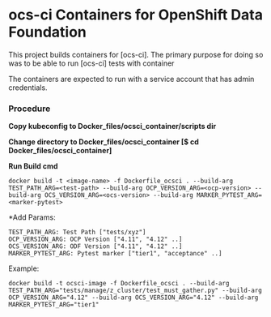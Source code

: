 # ocs-ci Containers for OpenShift Data Foundation

This project builds containers for [ocs-ci].
The primary purpose for doing so was to be able to run [ocs-ci] tests with container

The containers are expected to run with a service account that has admin credentials.

### Procedure

**Copy kubeconfig to Docker_files/ocsci_container/scripts dir**

**Change directory to Docker_files/ocsci_container [$ cd Docker_files/ocsci_container]**

**Run Build cmd**
```commandline
docker build -t <image-name> -f Dockerfile_ocsci . --build-arg TEST_PATH_ARG=<test-path> --build-arg OCP_VERSION_ARG=<ocp-version> --build-arg OCS_VERSION_ARG=<ocs-version> --build-arg MARKER_PYTEST_ARG=<marker-pytest>

```
*Add Params:
```
TEST_PATH_ARG: Test Path ["tests/xyz"]
OCP_VERSION_ARG: OCP Version ["4.11", "4.12" ..]
OCS_VERSION_ARG: ODF Version ["4.11", "4.12" ..]
MARKER_PYTEST_ARG: Pytest marker ["tier1", "acceptance" ..]

```

Example:

```
docker build -t ocsci-image -f Dockerfile_ocsci . --build-arg TEST_PATH_ARG="tests/manage/z_cluster/test_must_gather.py" --build-arg OCP_VERSION_ARG="4.12" --build-arg OCS_VERSION_ARG="4.12" --build-arg MARKER_PYTEST_ARG="tier1"
```
